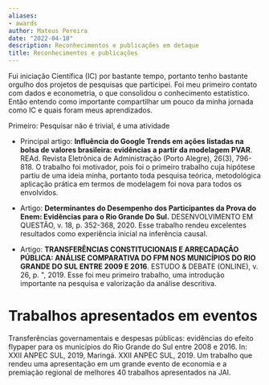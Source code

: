 ```yaml
---
aliases:
- awards
author: Mateus Pereira
date: "2022-04-10"
description: Reconhecimentos e publicações em detaque
title: Reconhecimentos e publicações 
---
```


Fui iniciação Científica (IC) por bastante tempo, portanto tenho bastante orgulho dos projetos de pesquisas que participei. Foi meu primeiro contato com dados e econometria, o que consolidou o conhecimento estatístico. Então entendo como importante compartilhar um pouco da minha jornada como IC e quais foram meus aprendizados.


Primeiro: Pesquisar não é trivial, é uma atividade 


* Principal artigo: **Influência do Google Trends em ações listadas na bolsa de valores brasileira: evidências a partir da modelagem PVAR**. REAd. Revista Eletrônica de Administração (Porto Alegre), 26(3), 796-818. O trabalho foi motivador, pois foi o primeiro trabalho cuja hipótese partiu de uma ideia minha, portanto toda pesquisa teórica, metodológica aplicação prática em termos de modelagem foi nova para todos os envolvidos.

* Artigo: **Determinantes do Desempenho dos Participantes da Prova do Enem: Evidências para o Rio Grande Do Sul.** DESENVOLVIMENTO EM QUESTÃO, v. 18, p. 352-368, 2020. Esse trabalho rendeu excelentes resultados como experiência inicial na inferência causal.

* Artigo: **TRANSFERÊNCIAS CONSTITUCIONAIS E ARRECADAÇÃO PÚBLICA: ANÁLISE COMPARATIVA DO FPM NOS MUNICÍPIOS DO RIO GRANDE DO SUL ENTRE 2009 E 2016**. ESTUDO & DEBATE (ONLINE), v. 26, p. ", 2019. Esse foi meu primeiro trabalho, uma introdução importante na pesquisa e valorização da análise descritiva.


# Trabalhos apresentados em eventos

Transferências governamentais e despesas públicas: evidências do efeito flypaper para os municípios do Rio Grande do Sul entre 2008 e 2016. In: XXII ANPEC SUL, 2019, Maringá. XXII ANPEC SUL, 2019. Um trabalho que rendeu uma apresentação em um grande evento de economia e a premiação regional de melhores 40 trabalhos apresentados na JAI.

